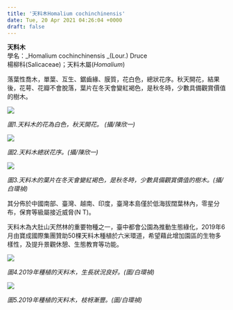 ```yaml
---
title: '天料木Homalium cochinchinensis'
date: Tue, 20 Apr 2021 04:26:04 +0000
draft: false
---
```


**天料木**  
學名：_Homalium cochinchinensis _(Lour.) Druce  
楊柳科(Salicaceae)；天料木屬(_Homalium_)

落葉性喬木，單葉、互生、鋸齒緣、膜質，花白色，總狀花序。秋天開花，結果後，花萼、花瓣不會脫落，葉片在冬天會變紅褐色，是秋冬時，少數具備觀賞價值的樹木。

![](https://www.reforestation.tw/wp-content/uploads/2021/04/13301543_1281719715173294_8699774907157800078_o.jpg)

_圖1.天料木的花為白色，秋天開花。 (攝/陳欣一)_

![](https://www.reforestation.tw/wp-content/uploads/2021/04/13305048_1281719738506625_1364568256375771059_o.jpg)

_圖2.天料木總狀花序。(攝/陳欣一)_

![](https://www.reforestation.tw/wp-content/uploads/2021/04/DSC08644.jpg)

_圖3.天料木的葉片在冬天會變紅褐色，是秋冬時，少數具備觀賞價值的樹木。(攝/白環禎)_

其分佈於中國南部、臺灣、越南、印度，臺灣本島僅於低海拔闊葉林內，零星分布，保育等級屬接近威脅(N T)。

天料木為大肚山天然林的重要物種之一，臺中都會公園為推動生態綠化，2019年6月由寶成國際集團贊助50棵天料木種植於六米環道，希望藉此增加園區的生物多樣性，及提升景觀休憩、生態教育等功能。

![](https://www.reforestation.tw/wp-content/uploads/2021/04/21.3.12中都復育區現勘_210420_70.jpg)

_圖4.2019年種植的天料木，生長狀況良好。(圖/白環禎)_

![](https://www.reforestation.tw/wp-content/uploads/2021/04/DSC08641.jpg)

_圖5.2019年種植的天料木，枝枒漸豐。(圖/白環禎)_